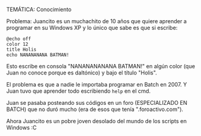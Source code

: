 TEMÁTICA: Conocimiento

Problema:
Juancito es un muchachito de 10 años que quiere aprender a programar en su Windows XP y lo único que sabe es que si escribe:
```
@echo off
color 12
title Holis
echo NANANANANA BATMAN!
```
Esto escribe en consola "NANANANANANA BATMAN!" en algún color (que Juan no conoce porque es daltónico) y bajo el título "Holis".

El problema es que a nadie le importaba programar en Batch en 2007. Y Juan tuvo que aprender todo escribiendo ```help``` en el cmd.

Juan se pasaba posteando sus códigos en un foro (ESPECIALIZADO EN BATCH) que no duró mucho (era de esos que tenía ".foroactivo.com").

Ahora Juancito es un pobre joven desolado del mundo de los scripts en Windows :C
